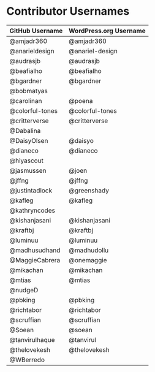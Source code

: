 # Contributor Usernames

| GitHub Username | WordPress.org Username |
| --------------- | --------------------- |
| @amjadr360 | @amjadr360 |
| @anarieldesign | @anariel-design |
| @audrasjb | @audrasjb |
| @beafialho | @beafialho |
| @bgardner | @bgardner |
| @bobmatyas | |
| @carolinan | @poena |
| @colorful-tones | @colorful-tones |
| @critterverse | @critterverse |
| @Dabalina | |
| @DaisyOlsen | @daisyo |
| @dianeco | @dianeco |
| @hiyascout | |
| @jasmussen | @joen |
| @jffng | @jffng |
| @justintadlock | @greenshady |
| @kafleg | @kafleg |
| @kathryncodes | |
| @kishanjasani | @kishanjasani |
| @kraftbj | @kraftbj |
| @luminuu | @luminuu |
| @madhusudhand | @madhudollu |
| @MaggieCabrera | @onemaggie |
| @mikachan | @mikachan |
| @mtias | @mtias |
| @nudgeD | |
| @pbking | @pbking |
| @richtabor | @richtabor |
| @scruffian | @scruffian |
| @Soean | @soean |
| @tanvirulhaque | @tanvirul |
| @thelovekesh | @thelovekesh |
| @WBerredo | |
